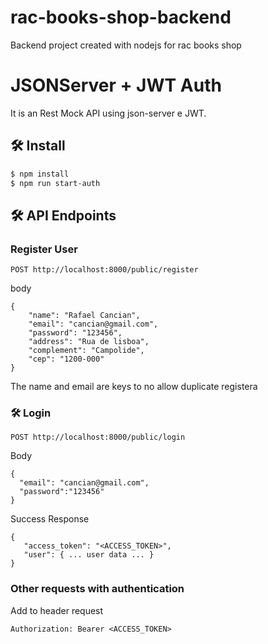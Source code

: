 # rac-books-shop-backend
Backend project created with nodejs for rac books shop


# JSONServer + JWT Auth
It is an Rest Mock API using json-server e JWT.

## 🛠️ Install

```bash
$ npm install
$ npm run start-auth
```

## 🛠️ API Endpoints

### Register User
```
POST http://localhost:8000/public/register
```
body 
```
{
    "name": "Rafael Cancian",
    "email": "cancian@gmail.com",
    "password": "123456",
    "address": "Rua de lisboa",
    "complement": "Campolide",
    "cep": "1200-000"
}
```

The name and email are keys to no allow duplicate registera

### 🛠️ Login
```
POST http://localhost:8000/public/login
```
Body
```
{
  "email": "cancian@gmail.com",
  "password":"123456"
}
```
Success Response
```
{
   "access_token": "<ACCESS_TOKEN>",
   "user": { ... user data ... }
}
```

### Other requests with authentication

Add to header request
```
Authorization: Bearer <ACCESS_TOKEN>
```
